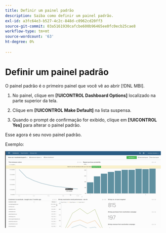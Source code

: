 ```yaml
---
title: Definir um painel padrão
description: Saiba como definir um painel padrão.
exl-id: a3fc64e3-b527-4c2c-848d-c0962cd20ff3
source-git-commit: 03a5161930cafcbe600b96465ee0fc0ecb25cae8
workflow-type: tm+mt
source-wordcount: '63'
ht-degree: 0%

---
```


# Definir um painel padrão

O painel padrão é o primeiro painel que você vê ao abrir [!DNL MBI].

1. No painel, clique em **[!UICONTROL Dashboard Options]** localizado na parte superior da tela.

1. Clique em **[!UICONTROL Make Default]** na lista suspensa.

1. Quando o prompt de confirmação for exibido, clique em **[!UICONTROL Yes]** para alterar o painel padrão.

Esse agora é seu novo painel padrão.

Exemplo:

![painel padrão](../../assets/default_dashboard.gif)
